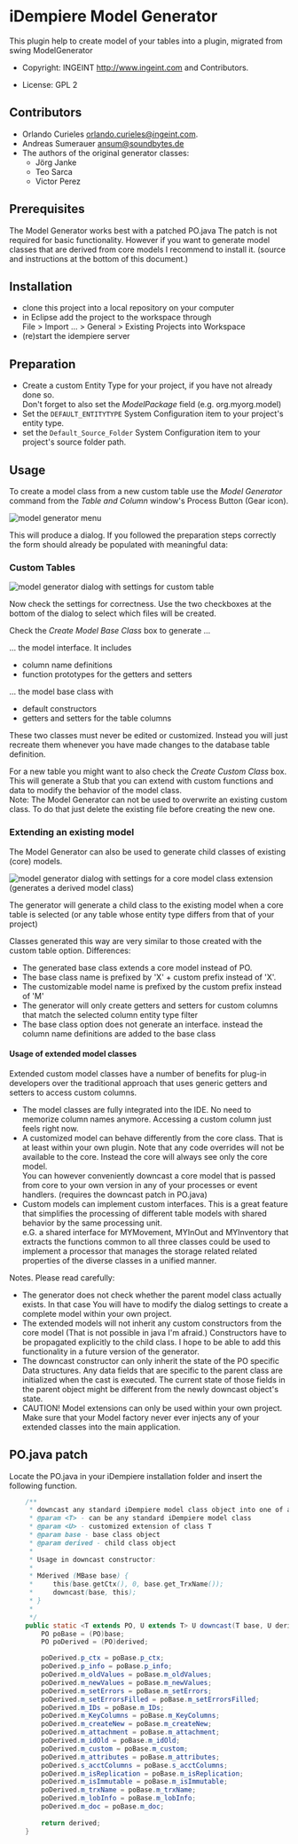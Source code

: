 # iDempiere Model Generator

This plugin help to create model of your tables into a plugin, migrated from swing ModelGenerator


- Copyright: INGEINT <http://www.ingeint.com> and Contributors.

- License: GPL 2


## Contributors

- Orlando Curieles <orlando.curieles@ingeint.com>.
- Andreas Sumerauer <ansum@soundbytes.de>
- The authors of the original generator classes:
    - Jörg Janke
    - Teo Sarca
    - Victor Perez

## Prerequisites

The Model Generator works best with a patched PO.java
The patch is not required for basic functionality. However if you want 
to generate model classes that are derived from core models I recommend to install it. (source and instructions at the bottom of this document.)


## Installation

- clone this project into a local repository on your computer
- in Eclipse add the project to the workspace through  
File > Import ... > General > Existing Projects into Workspace
- (re)start the idempiere server

## Preparation

- Create a custom Entity Type for your project, if you have not already done so.  
Don't forget to also set the *ModelPackage* field (e.g. org.myorg.model)
- Set the ``DEFAULT_ENTITYTYPE`` System Configuration item to your project's entity type.
- set the ``Default_Source_Folder`` System Configuration item to your project's source folder path.

## Usage

To create a model class from a new custom table use the *Model Generator* command from the *Table and Column* window's Process Button (Gear icon).

![model generator menu](./pics/model_gen_menu.png "model generator menu")

This will produce a dialog. If you followed the preparation steps correctly the form should already be populated with meaningful data:

### Custom Tables

![model generator dialog with settings for custom table](./pics/model_gen_custom.png "model generator dialog settings for custom table")

Now check the settings for correctness. Use the two checkboxes at the bottom of the dialog to select which files will be created.

Check the *Create Model Base Class* box to generate ...
  
... the model interface. It includes
- column name definitions
- function prototypes for the getters and setters

... the model base class with 
- default constructors 
- getters and setters for the table columns

These two classes must never be edited or customized. Instead you will just recreate them whenever you have made changes to the database table definition.

For a new table you might want to also check the *Create Custom Class* box. This will generate a Stub that you can extend with custom functions and data to modify the behavior of the model class.  
Note: The Model Generator can not be used to overwrite an existing custom class. To do that just delete the existing file before creating the new one. 

### Extending an existing model

The Model Generator can also be used to generate child classes of existing (core) models.

![model generator dialog with settings for a core model class extension (generates a derived model class)](./pics/model_gen_extension.png "model generator dialog settings for a core model class extension")

The generator will generate a child class to the existing model when a core table is selected (or any table whose entity type differs from that of your project) 

Classes generated this way are very similar to those created with the custom table option. Differences:

- The generated base class extends a core model instead of PO.
- The base class name is prefixed by 'X' + custom prefix instead of 'X'.
- The customizable model name is prefixed by the custom prefix instead of 'M' 
- The generator will only create getters and setters for custom columns that match the selected column entity type filter
- The base class option does not generate an interface. instead the column name definitions are added to the base class

#### Usage of extended model classes

Extended custom model classes have a number of benefits for plug-in developers over the traditional approach that uses generic getters and setters to access custom columns.

- The model classes are fully integrated into the IDE. No need to memorize column names anymore. Accessing a custom column just feels right now.
- A customized model can behave differently from the core class. That is at least within your own plugin. Note that any code overrides will not be available to the core. Instead the core will always see only the core model.  
You can however conveniently downcast a core model that is passed from core to your own version in any of your processes or event handlers. (requires the downcast patch in PO.java)
- Custom models can implement custom interfaces. This is a great feature that simplifies the processing of different table models with shared behavior by the same processing unit.  
e.G. a shared interface for MYMovement, MYInOut and MYInventory that extracts the functions common to all three classes could be used to implement a processor that manages the storage related related properties of the diverse classes in a unified manner.
 

Notes. Please read carefully: 
- The generator does not check whether the parent model class actually exists. In that case You will have to modify the dialog settings to create a complete model within your own project. 
- The extended models will not inherit any custom constructors from the core model (That is not possible in java I'm afraid.) Constructors have to be propagated explicitly to the child class. I hope to be able to add this functionality in a future version of the generator. 
- The downcast constructor can only inherit the state of the PO specific Data structures. Any data fields that are specific to the parent class are initialized when the cast is executed. The current state of those fields in the parent object might be different from the newly downcast object's state. 
- CAUTION! Model extensions can only be used within your own project. Make sure that your Model factory never ever injects any of your extended classes into the main application. 

## PO.java patch

Locate the PO.java in your iDempiere installation folder and insert the following function.

```java
	/**
	 * downcast any standard iDempiere model class object into one of a derived custom class
	 * @param <T> - can be any standard iDempiere model class 
	 * @param <U> - customized extension of class T 
	 * @param base - base class object
	 * @param derived - child class object
	 *  
	 * Usage in downcast constructor: 
	 * 
	 * Mderived (MBase base) {
	 *     this(base.getCtx(), 0, base.get_TrxName());
     *     downcast(base, this);	
	 * }
	 *  
	 */
	public static <T extends PO, U extends T> U downcast(T base, U derived){
		PO poBase = (PO)base;
		PO poDerived = (PO)derived;

		poDerived.p_ctx = poBase.p_ctx;
		poDerived.p_info = poBase.p_info;
		poDerived.m_oldValues = poBase.m_oldValues;
		poDerived.m_newValues = poBase.m_newValues;
		poDerived.m_setErrors = poBase.m_setErrors;
		poDerived.m_setErrorsFilled = poBase.m_setErrorsFilled;
		poDerived.m_IDs = poBase.m_IDs;
		poDerived.m_KeyColumns = poBase.m_KeyColumns;
		poDerived.m_createNew = poBase.m_createNew;
		poDerived.m_attachment = poBase.m_attachment;
		poDerived.m_idOld = poBase.m_idOld;
		poDerived.m_custom = poBase.m_custom;
		poDerived.m_attributes = poBase.m_attributes;
		poDerived.s_acctColumns = poBase.s_acctColumns;
		poDerived.m_isReplication = poBase.m_isReplication;
		poDerived.m_isImmutable = poBase.m_isImmutable;
		poDerived.m_trxName = poBase.m_trxName;
		poDerived.m_lobInfo = poBase.m_lobInfo;
		poDerived.m_doc = poBase.m_doc;
		
		return derived;
	}
```
